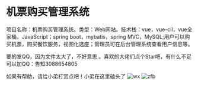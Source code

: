 # 机票购买管理系统
项目名称：机票购买管理系统。类型：Web网站。技术栈：vue，vue-cil，vue全家桶，JavaScript；spring boot，mybatis，spring MVC，MySQL;用户可以购买机票，购买餐饮服务，视图化选座；管理员可在后台管理系统查看用户信息等。





要的发QQ，因为文件太大了，不好意思 。喜欢的大佬们点个Star吧，有什么不足可以加QQ：告知3088654805






如果有帮助，请给小弟打赏点吧！小弟在这里磕头了
![wx](https://user-images.githubusercontent.com/62095569/154189553-4b45ab4a-0b81-483f-b37d-c3051789cf68.jpg)
![zfb](https://user-images.githubusercontent.com/62095569/154189564-99f91450-716c-42dc-bc96-1735dbecb21f.jpg)



